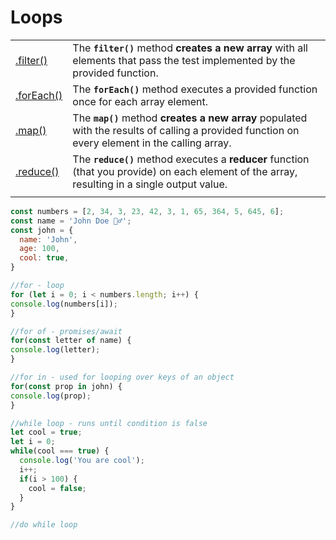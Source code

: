 # Loops

|  |  |
| :--- | :--- |
| [.filter\(\)](https://developer.mozilla.org/en-US/docs/Web/JavaScript/Reference/Global_Objects/Array/filter) | The **`filter()`** method **creates a new array** with all elements that pass the test implemented by the provided function. |
| [.forEach\(\)](https://developer.mozilla.org/en-US/docs/Web/JavaScript/Reference/Global_Objects/Array/forEach) | The **`forEach()`** method executes a provided function once for each array element. |
| [.map\(\)](https://developer.mozilla.org/en-US/docs/Web/JavaScript/Reference/Global_Objects/Array/map) | The **`map()`** method **creates a new array** populated with the results of calling a provided function on every element in the calling array. |
| [.reduce\(\)](https://developer.mozilla.org/en-US/docs/Web/JavaScript/Reference/Global_Objects/Array/Reduce) | The **`reduce()`** method executes a **reducer** function \(that you provide\) on each element of the array, resulting in a single output value. |
|  |  |

```javascript
const numbers = [2, 34, 3, 23, 42, 3, 1, 65, 364, 5, 645, 6];
const name = 'John Doe 🙋‍♂️';
const john = {
  name: 'John',
  age: 100,
  cool: true,
}

//for - loop
for (let i = 0; i < numbers.length; i++) {
console.log(numbers[i]);
}

//for of - promises/await
for(const letter of name) {
console.log(letter);
}

//for in - used for looping over keys of an object
for(const prop in john) {
console.log(prop);
}

//while loop - runs until condition is false
let cool = true;
let i = 0;
while(cool === true) {
  console.log('You are cool');
  i++;
  if(i > 100) {
    cool = false;
  }
}

//do while loop
```

>

